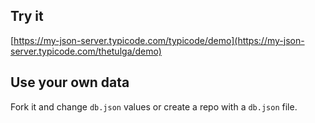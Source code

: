## Try it

[https://my-json-server.typicode.com/typicode/demo](https://my-json-server.typicode.com/thetulga/demo)

## Use your own data

Fork it and change `db.json` values or create a repo with a `db.json` file.
